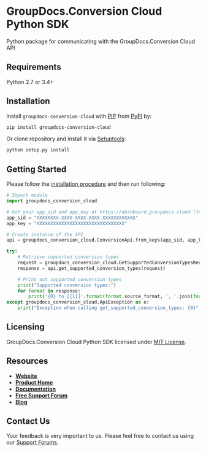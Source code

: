 # GroupDocs.Conversion Cloud Python SDK
Python package for communicating with the GroupDocs.Conversion Cloud API

## Requirements

Python 2.7 or 3.4+

## Installation
Install `groupdocs-conversion-cloud` with [PIP](https://pypi.org/project/pip/) from [PyPI](https://pypi.org/) by:

```sh
pip install groupdocs-conversion-cloud
```

Or clone repository and install it via [Setuptools](http://pypi.python.org/pypi/setuptools): 

```sh
python setup.py install
```

## Getting Started

Please follow the [installation procedure](#installation) and then run following:

```python
# Import module
import groupdocs_conversion_cloud

# Get your app_sid and app_key at https://dashboard.groupdocs.cloud (free registration is required).
app_sid = "XXXXXXXX-XXXX-XXXX-XXXX-XXXXXXXXXXXX"
app_key = "XXXXXXXXXXXXXXXXXXXXXXXXXXXXXXXX"

# Create instance of the API
api = groupdocs_conversion_cloud.ConversionApi.from_keys(app_sid, app_key)

try:
    # Retrieve supported conversion types
    request = groupdocs_conversion_cloud.GetSupportedConversionTypesRequest()
    response = api.get_supported_conversion_types(request)

    # Print out supported conversion types
    print("Supported conversion types:")
    for format in response:
        print('{0} to [{1}]'.format(format.source_format, ', '.join(format.target_formats))) 
except groupdocs_conversion_cloud.ApiException as e:
    print("Exception when calling get_supported_conversion_types: {0}".format(e.message))
```

## Licensing
GroupDocs.Conversion Cloud Python SDK licensed under [MIT License](http://github.com/groupdocs-conversion-cloud/groupdocs-conversion-cloud-python/LICENSE).

## Resources
+ [**Website**](https://www.groupdocs.cloud)
+ [**Product Home**](https://products.groupdocs.cloud/conversion)
+ [**Documentation**](https://docs.groupdocs.cloud/display/conversioncloud/Home)
+ [**Free Support Forum**](https://forum.groupdocs.cloud/c/conversion)
+ [**Blog**](https://blog.groupdocs.cloud/category/conversion)

## Contact Us
Your feedback is very important to us. Please feel free to contact us using our [Support Forums](https://forum.groupdocs.cloud/c/conversion).